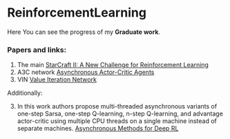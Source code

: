 # ReinforcementLearning

Here You can see the progress of my **Graduate work**.

### Papers and links:
1. The main [StarCraft II: A New Challenge for Reinforcement Learning](https://arxiv.org/pdf/1708.04782.pdf)
2. A3C network [Asynchronous Actor-Critic Agents](https://medium.com/emergent-future/simple-reinforcement-learning-with-tensorflow-part-8-asynchronous-actor-critic-agents-a3c-c88f72a5e9f2)
3. VIN [Value Iteration Network](http://papers.nips.cc/paper/6046-value-iteration-networks.pdf)

Additionally:

3. In this work authors propose multi-threaded asynchronous variants of one-step Sarsa, one-step Q-learning, n-step Q-learning, and
advantage actor-critic using multiple CPU threads on a single machine instead of separate machines.  [Asynchronous Methods for Deep RL](https://arxiv.org/pdf/1602.01783.pdf#page=9)
